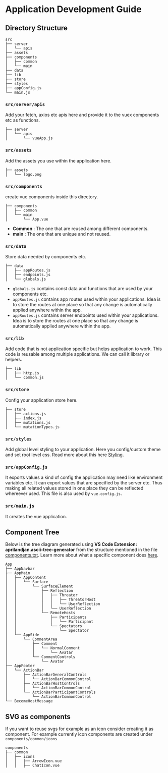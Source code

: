 # Application Development Guide

## Directory Structure

```
src
├── server
│   └── apis
├── assets
├── components
│   ├── common
│   └── main
├── data
├── lib
├── store
├── styles
├── appConfig.js
└── main.js 
```

### ```src/server/apis```
Add your fetch, axios etc apis here and provide it to the vuex components etc as functions.

```
├── server
│   └── apis
│       └── vueApp.js
```

### ```src/assets```
Add the assets you use within the application here.

```
├── assets
│   └── logo.png
```

### ```src/components```
create vue components inside this directory.

```
├── components
│   ├── common
│   └── main
│       └── App.vue
```

* **Common** : The one that are reused among different components.
* **main** : The one that are unique and not reused.

### ```src/data```
Store data needed by components etc.

```
├── data
│   ├── appRoutes.js
│   ├── endpoints.js
│   └── globals.js
```

* ```globals.js``` contains const data and functions that are used by your components etc.
* ```appRoutes.js``` contains app routes used within your applications. Idea is to store the routes at one place so that any change is automatically applied anywhere within the app.
* ```appRoutes.js``` contains server endpoints used within your applications. Idea is to store the routes at one place so that any change is automatically applied anywhere within the app.

### ```src/lib```
Add code that is not application specific but helps application to work. This code is reusable among multiple applications. We can call it library or helpers.

```
├── lib
│   ├── http.js
│   └── common.js
```

### ```src/store```
Config your application store here.

```
├── store
│   ├── actions.js
│   ├── index.js
│   ├── mutations.js
│   └── mutationTypes.js
```

### ```src/styles```
Add global level styling to your application. Here you config/custom theme and set root level css. Read more about this here [Styling](styling.md).

### ```src/appConfig.js```
It exports values a kind of config the application may need like environment variables etc. It can export values that are specified by the server etc.
Thus making all related values stored in one place they can be reflected whereever used. This file is also used by ```vue.config.js```.

### ```src/main.js```
It creates the vue application.

## Component Tree

Below is the tree diagram generated using **VS Code Extension: aprilandjan.ascii-tree-generator** from the structure mentioned in the file [components.txt](components.txt). Learn more about what a specific component does [here](components.md).

```
App
├── AppNavbar
├── AppMain
│   ├── AppContent
│   │   └── Surface
│   │       └── SurfaceElement
│   │           ├── Reflection
│   │           │   ├── Threator
│   │           │   │   ├── ThreatorHost
│   │           │   │   └── UserReflection
│   │           │   └── UserReflection
│   │           └── RemoteHosts
│   │               ├── Participants
│   │               │   └── Participant
│   │               └── Spectators
│   │                   └── Spectator
│   └── AppSide
│       └── CommentArea
│           ├── Comment
│           │   └── NormalComment
│           │       └── Avatar
│           └── CommentControls
│               └── Avatar
├── AppFooter
│   └── ActionBar
│       ├── ActionBarGeneralControls
│       │   └── ActionBarCommonControl
│       ├── ActionBarHostControls
│       │   └── ActionBarCommonControl
│       └── ActionBarParticipantControls
│           └── ActionBarCommonControl
└── BecomeHostMessage
```

## SVG as components

If you want to reuse svgs for example as an icon consider creating it as component. For example currently icon components are created under ```components/common/icons```

```
components
├── common
│   ├── icons
│   │   ├── ArrowIcon.vue
│   │   ├── ChatIcon.vue
```